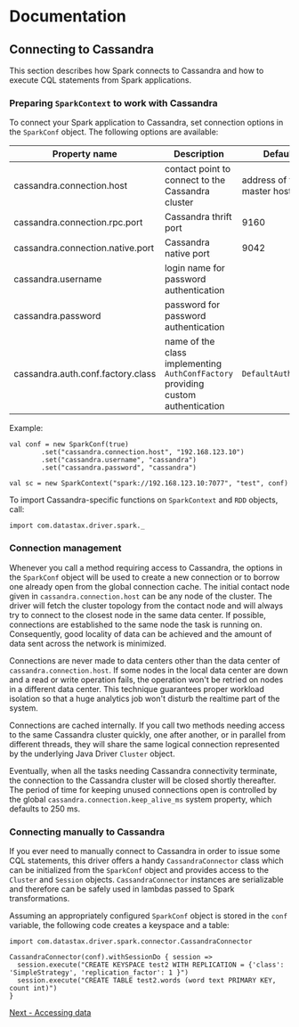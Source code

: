 # Documentation

## Connecting to Cassandra 
This section describes how Spark connects to Cassandra and 
how to execute CQL statements from Spark applications.

### Preparing `SparkContext` to work with Cassandra

To connect your Spark application to Cassandra, set connection options in the 
`SparkConf` object. The following options are available:

Property name                      | Description                                       | Default value
-----------------------------------|---------------------------------------------------|--------------------
cassandra.connection.host          | contact point to connect to the Cassandra cluster | address of the Spark master host
cassandra.connection.rpc.port      | Cassandra thrift port                             | 9160
cassandra.connection.native.port   | Cassandra native port                             | 9042
cassandra.username                 | login name for password authentication            |
cassandra.password                 | password for password authentication              |
cassandra.auth.conf.factory.class  | name of the class implementing `AuthConfFactory` providing custom authentication | `DefaultAuthConfFactory`
  
Example:

    val conf = new SparkConf(true)
            .set("cassandra.connection.host", "192.168.123.10")
            .set("cassandra.username", "cassandra")            
            .set("cassandra.password", "cassandra") 
                         
    val sc = new SparkContext("spark://192.168.123.10:7077", "test", conf)

To import Cassandra-specific functions on `SparkContext` and `RDD` objects, call:

    import com.datastax.driver.spark._                                    


### Connection management

Whenever you call a method requiring access to Cassandra, the options in the `SparkConf` object will be used
to create a new connection or to borrow one already open from the global connection cache. 
The initial contact node given in
`cassandra.connection.host` can be any node of the cluster. The driver will fetch the cluster topology from 
the contact node and will always try to connect to the closest node in the same data center. If possible, 
connections are established to the same node the task is running on. Consequently, good locality of data can be achieved and the amount 
of data sent across the network is minimized. 

Connections are never made to data centers other than the data center of `cassandra.connection.host`.
If some nodes in the local data center are down and a read or write operation fails, the operation won't be retried on nodes in
a different data center. This technique guarantees proper workload isolation so that a huge analytics job won't disturb
the realtime part of the system.

Connections are cached internally. If you call two methods needing access to the same Cassandra cluster 
quickly, one after another, or in parallel from different threads, they will share the same logical connection 
represented by the underlying Java Driver `Cluster` object.  

Eventually, when all the tasks needing Cassandra connectivity terminate,
the connection to the Cassandra cluster will be closed shortly thereafter. The period of time for keeping unused connections
open is controlled by the global `cassandra.connection.keep_alive_ms` system property, which defaults to 250 ms. 


### Connecting manually to Cassandra

If you ever need to manually connect to Cassandra in order to issue some CQL statements, 
this driver offers a handy `CassandraConnector` class which can be initialized from the `SparkConf` object
and provides access to the `Cluster` and `Session` objects. `CassandraConnector` instances are serializable
and therefore can be safely used in lambdas passed to Spark transformations.

Assuming an appropriately configured `SparkConf` object is stored in the `conf` variable, the following
code creates a keyspace and a table:

    import com.datastax.driver.spark.connector.CassandraConnector

    CassandraConnector(conf).withSessionDo { session =>
      session.execute("CREATE KEYSPACE test2 WITH REPLICATION = {'class': 'SimpleStrategy', 'replication_factor': 1 }")
      session.execute("CREATE TABLE test2.words (word text PRIMARY KEY, count int)")
    }


[Next - Accessing data](2_loading.md)                                        
                                        
 